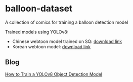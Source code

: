 # balloon-dataset

A collection of comics for training a balloon detection model

Trained models using YOLOv8:

* Chinese webtoon model trained on SQ: [download link](https://github.com/xulihang/balloon-dataset/releases/download/models/chinese_webtoon.zip)
* Korean webtoon model: [download link](https://github.com/xulihang/balloon-dataset/releases/download/models/korean_webtoon.zip)

## Blog

[How to Train a YOLOv8 Object Detection Model](https://www.basiccat.org/how-to-train-yolov8-object-detection-model/)

